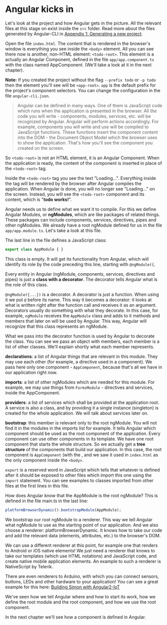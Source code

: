 # Angular kicks in

Let's look at the project and how Angular gets in the picture. All the relevant files at this stage on exist inside the `src` folder.
Read more about the files generated by Angular-CLI in [Appendix 1: Generating a new project](https://ng-girls.gitbooks.io/todo-list-tutorial/content/appendix_1:_generating_a_new_project.html).

Open the file `index.html`. The content that is rendered in the browser's window is everything you see inside the `<body>` element. All you can see there now is another, non-HTML element: `<todo-root>`. This element is a actually an Angular Component, defined in the file `app/app.component.ts` with the class named AppComponent. \(We'll take a look at it in the next chapter\).

**Note:** If you created the project without the flag `--prefix todo` or `-p todo` then the element you'll see will be `<app-root>`. `app` is the default prefix for the project's component selectors. You can change the configuration in the file `angular-cli.json`.


> Angular can be defined in many ways. One of them is JavaScript code which runs when the application is presented in the browser. All the code you will write - components, modules, services, etc. will be recognized by Angular. Angular will perform actions accordingly. For example, components you will write and use will be compiled to JavaScript functions. These functions insert the component content into the DOM - the Document Object Model which the browser uses to show the application. That's how you'll see the component you created on the screen.

So `<todo-root>` is not an HTML element, it is an Angular Component. When the application is ready, the content of the component is inserted in place of the `<todo-root>` tag.

Inside the `<todo-root>` tag you see the text "Loading...". Everything inside the tag will be rendered by the browser after Angular compiles the application. When Angular is done, you will no longer see "Loading..." on the screen. Instead, you will see the `<todo-root>` component and its content, which is "**todo works!**".

Angular needs us to define what we want it to compile. For this we define Angular Modules, or **ngModules**, which are like packages of related things. These packages can include components, services, directives, pipes and other ngModules. We already have a root ngModule defined for us in the file `app/app.module.ts`. Let's take a look at this file.

The last line in the file defines a JavaScript class:

```js
export class AppModule { }
```

This class is empty. It will get its functionality from Angular, which will identify its role by the code preceding this line, starting with `@ngModule({`.

Every entity in Angular (ngModule, components, services, directives and pipes) is just a **class with a decorator**. The decorator tells Angular what is the role of this class. 

`@ngModule({...})` is a decorator. A decorator is just a function. When using it we put `@` before its name. This way it becomes a decorator: it looks at what is written right after the function call and receives it as an argument. Decorators usually do something with what they decorate. In this case, for example, `ngModule` receives the `AppModule` class and adds to it methods and members that later on will be used by Angular. This way, Angular will recognize that this class represents an ngModule.

What we pass into the decorator function is used by Angular to decorate the class. You can see we pass an object with members, each member is a list of other classes. We'll explain shortly what each member represents.

**declarations**: a list of Angular things that are relevant in this module. They may use each other \(for example, a directive used in a component\). We pass here only one component - `AppComponent`, because that's all we have in our application right now.

**imports**: a list of other ngModules which are needed for this module. For example, we may use things from `FormsModule` - directives and services, inside the AppComponent.

**providers**: a list of services which shall be provided at the application root. A service is also a class, and by providing it a single instance (singleton) is created for the whole application. We will talk about services later on.

**bootstrap**: this member is relevant only to the root ngModule. You will not find it in the modules in the imports list for example. It tells Angular which component should be used as the root component of the application. Every component can use other components in its template. We have one root component that starts the whole structure. So we actually get a **tree structure** of the components that build our application. In this case, the root component is `AppComponent` (with the , and we saw it used in `index.html` as the only component inside the `<body>`.

`export` is a reserved word in JavaScript which tells that whatever is defined after it should be exposed to other files which import this one using the `import` statement. You can see examples to classes imported from other files at the first lines in this file.


How does Angular know that the AppModule is the root ngModule? This is defined in the file main.ts in the last line:

```js
platformBrowserDynamic().bootstrapModule(AppModule);
```

We bootstrap our root ngModule to a renderer. This way we tell Angular what ngModule to use as the starting point of our application. And we also choose a renderer: platformBrowserDynamic. It knows how to take our code and add the relevant data \(elements, attributes, etc.\) to the browser's DOM.

We can use a different renderer at this point, for example one that renders to Android or iOS native elements! We just need a renderer that knows to take our templates \(which use HTML notations\) and JavaScript code, and create native mobile application elements. An example to such a renderer is NativeScript by Telerik.

There are even renderers to Arduino, with which you can connect sensors, buttons, LEDs and other hardware to your application! You can see a great example for this here: [Building Simon with Angular2-IoT](https://medium.com/@urish/building-simon-with-angular2-iot-fceb78bb18e5#.430qu216w)

We've seen how we tell Angular where and how to start its work, how we define the root module and the root component, and how we use the root component.

In the next chapter we'll see how a component is defined in Angular.

